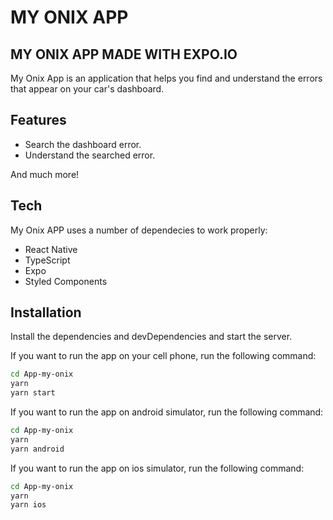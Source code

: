 # MY ONIX APP
## MY ONIX APP MADE WITH EXPO.IO

My Onix App is an application that helps you find and understand the errors that appear on your car's dashboard.

## Features

- Search the dashboard error.
- Understand the searched error.

And much more!

## Tech

My Onix APP uses a number of dependecies to work properly:

- React Native
- TypeScript
- Expo
- Styled Components

## Installation
Install the dependencies and devDependencies and start the server.

If you want to run the app on your cell phone, run the following command:
```sh
cd App-my-onix
yarn
yarn start
```

If you want to run the app on android simulator, run the following command:
```sh
cd App-my-onix
yarn
yarn android
```

If you want to run the app on ios simulator, run the following command:
```sh
cd App-my-onix
yarn
yarn ios
```
